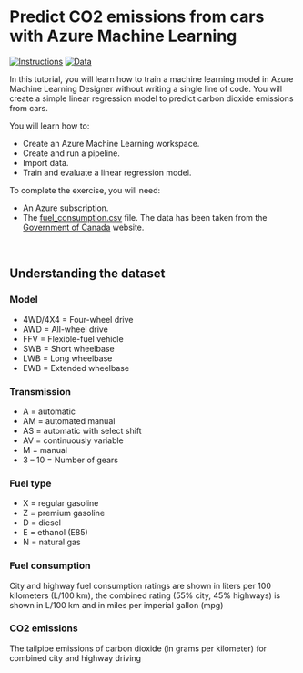 # Predict CO2 emissions from cars with Azure Machine Learning

<p>
  <a href="https://www.foteinisavvidou.codes/predict-co2-emissions-from-cars-with-azure-machine-learning" target="_blank"><img src="https://img.shields.io/badge/Instructions-informational?style=for-the-badge" alt="Instructions"></a>
  <a href="fuel_consumption.csv" target="_blank"><img src="https://img.shields.io/badge/Dataset-red?style=for-the-badge" alt="Data"></a>
</p>

In this tutorial, you will learn how to train a machine learning model in Azure Machine Learning Designer without writing a single line of code. You will create a simple linear regression model to predict carbon dioxide emissions from cars.

You will learn how to:
* Create an Azure Machine Learning workspace.
* Create and run a pipeline.
* Import data.
* Train and evaluate a linear regression model.

To complete the exercise, you will need:
* An Azure subscription.
* The [fuel_consumption.csv](fuel_consumption.csv) file. The data has been taken from the [Government of Canada](https://open.canada.ca/data/en/dataset/98f1a129-f628-4ce4-b24d-6f16bf24dd64) website.

<br>

## Understanding the dataset
### Model
* 4WD/4X4 = Four-wheel drive
* AWD = All-wheel drive
* FFV = Flexible-fuel vehicle
* SWB = Short wheelbase
* LWB = Long wheelbase
* EWB = Extended wheelbase

### Transmission
* A = automatic
* AM = automated manual
* AS = automatic with select shift
* AV = continuously variable
* M = manual
* 3 – 10 = Number of gears

### Fuel type
* X = regular gasoline
* Z = premium gasoline
* D = diesel
* E = ethanol (E85)
* N = natural gas

### Fuel consumption
City and highway fuel consumption ratings are shown in liters per 100 kilometers (L/100 km), the combined rating (55% city, 45% highways) is shown in L/100 km and in miles per imperial gallon (mpg)

### CO2 emissions
The tailpipe emissions of carbon dioxide (in grams per kilometer) for combined city and highway driving
